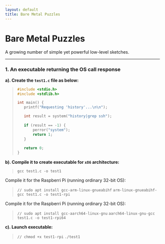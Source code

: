 ```yaml
---
layout: default
title: Bare Metal Puzzles
---
```


# Bare Metal Puzzles

A growing number of simple yet powerful low-level sketches.

-----------

### 1. An executable returning the OS call response

**a). Create the `test1.c` file as below:**


> ```c
> #include <stdio.h>
> #include <stdlib.h>
>
>int main() {
>    printf("Requesting 'history'...\n\n");
>
>    int result = system("history|grep ssh");
>     
>    if (result == -1) {
>        perror("system");
>        return 1;
>    }
>     
>    return 0;
>}


**b). Compile it to create executable for `x86` architecture:**

> `gcc test1.c -o test1`

Compile it for the Raspberri Pi (running ordinary 32-bit OS):

> `// sudo apt install gcc-arm-linux-gnueabihf`
> `arm-linux-gnueabihf-gcc test1.c -o test1-rpi`

Compile it for the Raspberri Pi (running ordinary 32-bit OS):

> `// sudo apt install gcc-aarch64-linux-gnu`
> `aarch64-linux-gnu-gcc test1.c -o test1-rpi64`


**c). Launch executable:**

> `// chmod +x test1-rpi`
> `./test1`